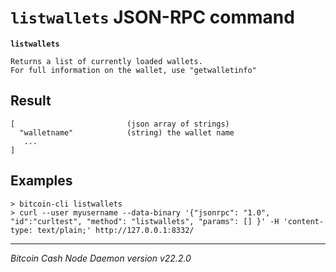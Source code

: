 `listwallets` JSON-RPC command
==============================

**`listwallets`**

```
Returns a list of currently loaded wallets.
For full information on the wallet, use "getwalletinfo"
```

Result
------

```
[                         (json array of strings)
  "walletname"            (string) the wallet name
   ...
]
```

Examples
--------

```
> bitcoin-cli listwallets
> curl --user myusername --data-binary '{"jsonrpc": "1.0", "id":"curltest", "method": "listwallets", "params": [] }' -H 'content-type: text/plain;' http://127.0.0.1:8332/
```

***

*Bitcoin Cash Node Daemon version v22.2.0*
